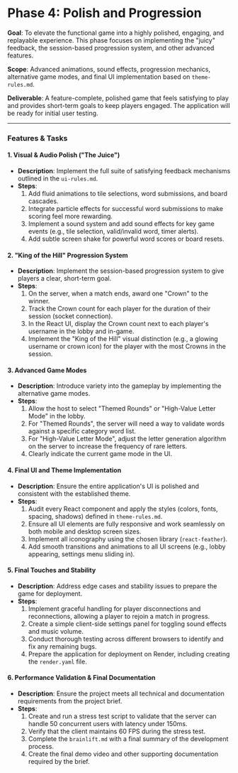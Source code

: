 # Phase 4: Polish and Progression

**Goal**: To elevate the functional game into a highly polished, engaging, and replayable experience. This phase focuses on implementing the "juicy" feedback, the session-based progression system, and other advanced features.

**Scope**: Advanced animations, sound effects, progression mechanics, alternative game modes, and final UI implementation based on `theme-rules.md`.

**Deliverable**: A feature-complete, polished game that feels satisfying to play and provides short-term goals to keep players engaged. The application will be ready for initial user testing.

---

### Features & Tasks

#### 1. Visual & Audio Polish ("The Juice")

- **Description**: Implement the full suite of satisfying feedback mechanisms outlined in the `ui-rules.md`.
- **Steps**:
  1.  Add fluid animations to tile selections, word submissions, and board cascades.
  2.  Integrate particle effects for successful word submissions to make scoring feel more rewarding.
  3.  Implement a sound system and add sound effects for key game events (e.g., tile selection, valid/invalid word, timer alerts).
  4.  Add subtle screen shake for powerful word scores or board resets.

#### 2. "King of the Hill" Progression System

- **Description**: Implement the session-based progression system to give players a clear, short-term goal.
- **Steps**:
  1.  On the server, when a match ends, award one "Crown" to the winner.
  2.  Track the Crown count for each player for the duration of their session (socket connection).
  3.  In the React UI, display the Crown count next to each player's username in the lobby and in-game.
  4.  Implement the "King of the Hill" visual distinction (e.g., a glowing username or crown icon) for the player with the most Crowns in the session.

#### 3. Advanced Game Modes

- **Description**: Introduce variety into the gameplay by implementing the alternative game modes.
- **Steps**:
  1.  Allow the host to select "Themed Rounds" or "High-Value Letter Mode" in the lobby.
  2.  For "Themed Rounds", the server will need a way to validate words against a specific category word list.
  3.  For "High-Value Letter Mode", adjust the letter generation algorithm on the server to increase the frequency of rare letters.
  4.  Clearly indicate the current game mode in the UI.

#### 4. Final UI and Theme Implementation

- **Description**: Ensure the entire application's UI is polished and consistent with the established theme.
- **Steps**:
  1.  Audit every React component and apply the styles (colors, fonts, spacing, shadows) defined in `theme-rules.md`.
  2.  Ensure all UI elements are fully responsive and work seamlessly on both mobile and desktop screen sizes.
  3.  Implement all iconography using the chosen library (`react-feather`).
  4.  Add smooth transitions and animations to all UI screens (e.g., lobby appearing, settings menu sliding in).

#### 5. Final Touches and Stability

- **Description**: Address edge cases and stability issues to prepare the game for deployment.
- **Steps**:
  1.  Implement graceful handling for player disconnections and reconnections, allowing a player to rejoin a match in progress.
  2.  Create a simple client-side settings panel for toggling sound effects and music volume.
  3.  Conduct thorough testing across different browsers to identify and fix any remaining bugs.
  4.  Prepare the application for deployment on Render, including creating the `render.yaml` file.

#### 6. Performance Validation & Final Documentation

- **Description**: Ensure the project meets all technical and documentation requirements from the project brief.
- **Steps**:
  1.  Create and run a stress test script to validate that the server can handle 50 concurrent users with latency under 150ms.
  2.  Verify that the client maintains 60 FPS during the stress test.
  3.  Complete the `brainlift.md` with a final summary of the development process.
  4.  Create the final demo video and other supporting documentation required by the brief.
